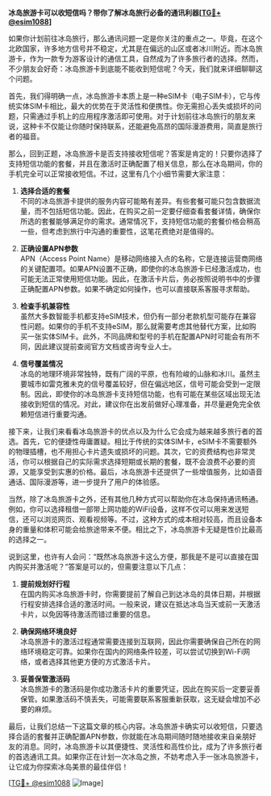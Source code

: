 **冰岛旅游卡可以收短信吗？带你了解冰岛旅行必备的通讯利器[[TG💪+ @esim1088](https://t.me/s/esim1088)]**

如果你计划前往冰岛旅行，那么通讯问题一定是你关注的重点之一。毕竟，在这个北欧国家，许多地方信号并不稳定，尤其是在偏远的山区或者冰川附近。而冰岛旅游卡，作为一款专为游客设计的通信工具，自然成为了许多旅行者的选择。然而，不少朋友会好奇：冰岛旅游卡到底能不能收到短信呢？今天，我们就来详细聊聊这个问题。

首先，我们得明确一点，冰岛旅游卡本质上是一种eSIM卡（电子SIM卡），它与传统实体SIM卡相比，最大的优势在于灵活性和便携性。你无需担心丢失或损坏的问题，只需通过手机上的应用程序激活即可使用。对于计划前往冰岛旅行的朋友来说，这种卡不仅能让你随时保持联系，还能避免高昂的国际漫游费用，简直是旅行者的福音。

那么，回到正题，冰岛旅游卡是否支持接收短信呢？答案是肯定的！只要你选择了支持短信功能的套餐，并且在激活时正确配置了相关信息，那么在冰岛期间，你的手机完全可以正常接收短信。不过，这里有几个小细节需要大家注意：

1. **选择合适的套餐**  
   不同的冰岛旅游卡提供的服务内容可能略有差异。有些套餐可能只包含数据流量，而不包括短信功能。因此，在购买之前一定要仔细查看套餐详情，确保你所选的套餐能够满足你的需求。通常情况下，支持短信功能的套餐价格会稍高一些，但考虑到旅行中沟通的重要性，这笔花费绝对是值得的。

2. **正确设置APN参数**  
   APN（Access Point Name）是移动网络接入点的名称，它是连接运营商网络的关键配置项。如果APN设置不正确，即使你的冰岛旅游卡已经激活成功，也可能无法正常使用短信功能。因此，在激活卡片后，务必按照说明书中的步骤正确配置APN参数。如果不确定如何操作，也可以直接联系客服寻求帮助。

3. **检查手机兼容性**  
   虽然大多数智能手机都支持eSIM技术，但仍有一部分老款机型可能存在兼容性问题。如果你的手机不支持eSIM，那么就需要考虑其他替代方案，比如购买一张实体SIM卡。此外，不同品牌和型号的手机在配置APN时可能会有所不同，因此建议提前查阅官方文档或咨询专业人士。

4. **信号覆盖情况**  
   冰岛的地理环境非常独特，既有广阔的平原，也有险峻的山脉和冰川。虽然主要城市如雷克雅未克的信号覆盖较好，但在偏远地区，信号可能会受到一定限制。因此，即使你的冰岛旅游卡支持短信功能，也有可能在某些区域出现无法接收到短信的情况。对此，建议你在出发前做好心理准备，并尽量避免完全依赖短信进行重要沟通。

接下来，让我们来看看冰岛旅游卡的优点以及为什么它会成为越来越多旅行者的首选。首先，它的便捷性毋庸置疑。相比于传统的实体SIM卡，eSIM卡不需要额外的物理插槽，也不用担心卡片遗失或损坏的问题。其次，它的资费结构也非常灵活，你可以根据自己的实际需求选择短期或长期的套餐，既不会浪费不必要的资源，又能享受到实惠的价格。最后，冰岛旅游卡还提供了一些增值服务，比如语音通话、国际漫游等，进一步提升了用户的体验感。

当然，除了冰岛旅游卡之外，还有其他几种方式可以帮助你在冰岛保持通讯畅通。例如，你可以选择租借一部带上网功能的WiFi设备，这样不仅可以用来发送短信，还可以浏览网页、观看视频等。不过，这种方式的成本相对较高，而且设备本身的重量和体积可能会给旅途带来不便。相比之下，冰岛旅游卡无疑是性价比最高的选择之一。

说到这里，也许有人会问：“既然冰岛旅游卡这么方便，那我是不是可以直接在国内购买并激活呢？”答案是可以的，但需要注意以下几点：

1. **提前规划好行程**  
   在国内购买冰岛旅游卡时，你需要提前了解自己到达冰岛的具体日期，并根据行程安排选择合适的激活时间。一般来说，建议在抵达冰岛当天或前一天激活卡片，以免因等待激活而错过重要的信息。

2. **确保网络环境良好**  
   冰岛旅游卡的激活过程通常需要连接到互联网，因此你需要确保自己所在的网络环境稳定可靠。如果你在国内的网络条件较差，可以尝试切换到Wi-Fi网络，或者选择其他更方便的方式激活卡片。

3. **妥善保管激活码**  
   冰岛旅游卡的激活码是你成功激活卡片的重要凭证，因此在购买后一定要妥善保管。如果激活码不慎丢失，可能需要联系客服重新获取，这无疑会增加不必要的麻烦。

最后，让我们总结一下这篇文章的核心内容。冰岛旅游卡确实可以收短信，只要选择合适的套餐并正确配置APN参数，你就能在冰岛期间随时随地接收来自亲朋好友的消息。同时，冰岛旅游卡以其便捷性、灵活性和高性价比，成为了许多旅行者的首选通讯工具。如果你正在计划一次冰岛之旅，不妨考虑入手一张冰岛旅游卡，让它成为你探索冰岛美景的最佳伴侣！

[[TG💪+ @esim1088](https://t.me/s/esim1088) ![Image](https://i.postimg.cc/4NQfJmqS/Snipaste-2025-05-13-00-14-12.png)]